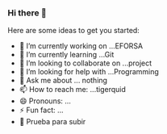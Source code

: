 ### Hi there 👋

Here are some ideas to get you started:

- 🔭 I’m currently working on ...EFORSA
- 🌱 I’m currently learning ...Git 
- 👯 I’m looking to collaborate on ...project
- 🤔 I’m looking for help with ...Programming
- 💬 Ask me about ... nothing
- 📫 How to reach me: ...tigerquid
- 😄 Pronouns: ...
- ⚡ Fun fact: ...
- 🥽 Prueba para subir
